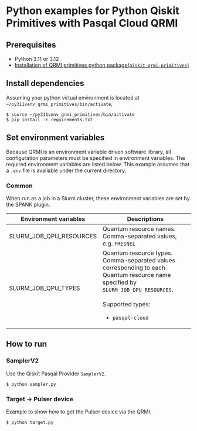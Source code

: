 # Python examples for Python Qiskit Primitives with Pasqal Cloud QRMI

## Prerequisites

* Python 3.11 or 3.12
* [Installation of QRMI primitives python package(`qiskit-qrmi-primitives`)](../../README.md)

## Install dependencies

Assuming your python virtual environment is located at `~/py311venv_qrmi_primitives/bin/activate`,

```shell-session
$ source ~/py311venv_qrmi_primitives/bin/activate
$ pip install -r requirements.txt
```

## Set environment variables

Because QRMI is an environment variable driven software library, all configuration parameters must be specified in environment variables. The required environment variables are listed below. This example assumes that a `.env` file is available under the current directory.

### Common

When run as a job in a Slurm cluster, these environment variables are set by the SPANK plugin.

| Environment variables | Descriptions |
| ---- | ---- |
| SLURM_JOB_QPU_RESOURCES | Quantum resource names. Comma-separated values, e.g. `FRESNEL` |
| SLURM_JOB_QPU_TYPES | Quantum resource types. Comma-separated values corresponding to each Quantum resource name specified by `SLURM_JOB_QPU_RESOURCES`.<br><br>Supported types:<ul><li>`pasqal-cloud`</li></ul> |



## How to run

### SamplerV2

Use the Qiskit Pasqal Provider `SamplerV2`.

```shell-session
$ python sampler.py
```

### Target -> Pulser device

Example to show how to get the Pulser device via the QRMI.

```shell-session
$ python target.py
```